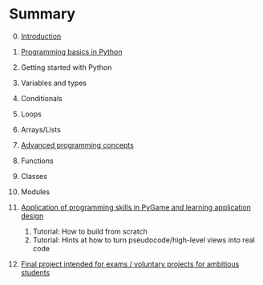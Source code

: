 # Summary

0. [Introduction](README.md)
1. [Programming basics in Python](chapter1.md)
 1. Getting started with Python
 2. Variables and types
 3. Conditionals
 4. Loops
 5. Arrays/Lists


2. [Advanced programming concepts](chapter2.md)
 1. Functions
 2. Classes
 3. Modules


3. [Application of programming skills in PyGame and learning application design](chapter3.md)
    1. Tutorial: How to build <Insert game name> from scratch
    2. Tutorial: Hints at how to turn pseudocode/high-level views into real code


4. [Final project intended for exams / voluntary projects for ambitious students](chapter4.md)

